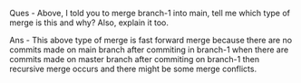Ques - Above, I told you to merge branch-1 into main, tell me which type of merge is this and why? Also, explain it too.

Ans - This above type of merge is fast forward merge because there are no commits made on main branch after commiting in branch-1 when there are commits made on master branch after commiting on branch-1 then recursive merge occurs and there might be some merge conflicts.